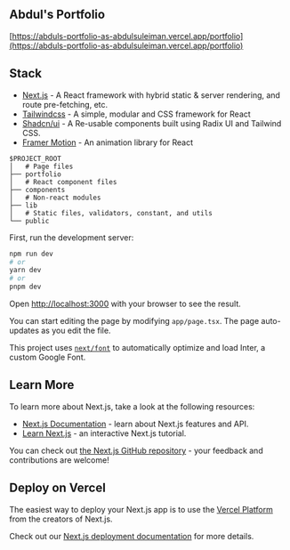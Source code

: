## Abdul's Portfolio

[https://abduls-portfolio-as-abdulsuleiman.vercel.app/portfolio](https://abduls-portfolio-as-abdulsuleiman.vercel.app/portfolio)

## Stack

- [Next.js](https://nextjs.org/) - A React framework with hybrid static & server rendering, and route pre-fetching, etc.
- [Tailwindcss](https://tailwindcss.com/) - A simple, modular and CSS framework for React
- [Shadcn/ui](https://ui.shadcn.com/) - A Re-usable components built using Radix UI and Tailwind CSS.
- [Framer Motion](https://www.framer.com/motion/) - An animation library for React

```
$PROJECT_ROOT 
│   # Page files
├── portfolio
│   # React component files
├── components
│   # Non-react modules
├── lib
│   # Static files, validators, constant, and utils
└── public
```

First, run the development server:

```bash
npm run dev
# or
yarn dev
# or
pnpm dev
```

Open [http://localhost:3000](http://localhost:3000) with your browser to see the result.

You can start editing the page by modifying `app/page.tsx`. The page auto-updates as you edit the file.

This project uses [`next/font`](https://nextjs.org/docs/basic-features/font-optimization) to automatically optimize and load Inter, a custom Google Font.

## Learn More

To learn more about Next.js, take a look at the following resources:

- [Next.js Documentation](https://nextjs.org/docs) - learn about Next.js features and API.
- [Learn Next.js](https://nextjs.org/learn) - an interactive Next.js tutorial.

You can check out [the Next.js GitHub repository](https://github.com/vercel/next.js/) - your feedback and contributions are welcome!

## Deploy on Vercel

The easiest way to deploy your Next.js app is to use the [Vercel Platform](https://vercel.com/new?utm_medium=default-template&filter=next.js&utm_source=create-next-app&utm_campaign=create-next-app-readme) from the creators of Next.js.

Check out our [Next.js deployment documentation](https://nextjs.org/docs/deployment) for more details.
